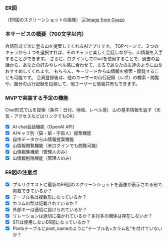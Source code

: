 ### ER図
（ER図のスクリーンショットの画像）
[![Image from Gyazo](https://i.gyazo.com/9a39ba5dbffb2acf3a76e81bbddcd57a.png)](https://gyazo.com/9a39ba5dbffb2acf3a76e81bbddcd57a)

### 本サービスの概要（700文字以内）
会話形式で次に登る山を提案してくれるAIアプリです。
TOPページで、３つのキャラから１つを選択すれば、そのキャラと楽しく会話しながら、山情報を入手することができます。
さらに、ログインしてChatを使用することで、過去の会話から、あなたの好みやレベル感に合わせて、まるであなたの友達のように山をおすすめしてくれます。
もちろん、キーワードから山情報を検索・閲覧することも可能です。
会員登録後は、他のユーザーの山行記録（レポ）の検索・閲覧や、自分の山行記録を投稿して、他ユーザーと情報共有もできます。

### MVPで実装する予定の機能
Chat形式で山を提案（条件：日付、地域、レベル感）
山の基本情報を返す（天気・アクセスなどはリンクでもOK）
- [x] AI chat会話機能（OpenAI API）
- [x] AIキャラ別（猫・爺・宇宙人）提案機能
- [x] 自作データから山情報提案機能
- [x] 山情報閲覧機能（未ログインでも閲覧可能）
- [x] 山情報集機能（管理人のみ）
- [x] 山情報削除機能（管理人のみ）

### ER図の注意点
- [x] プルリクエストに最新のER図のスクリーンショットを画像が表示される形で掲載できているか？
- [x] テーブル名は複数形になっているか？
- [x] カラムの型は記載されているか？
- [x] 外部キーは適切に設けられているか？
- [x] リレーションは適切に描かれているか？多対多の関係は存在しないか？
- [x] STIは使用しないER図になっているか？
- [x] Postsテーブルにpost_nameのように"テーブル名+カラム名"を付けていないか？